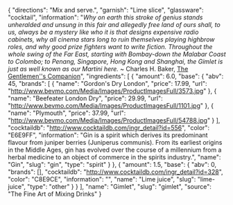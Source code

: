 {
    "directions": "Mix and serve.",
    "garnish": "Lime slice",
    "glassware": "cocktail",
    "information": "*Why on earth this stroke of genius stands unheralded and unsung in this fair and allegedly free land of ours shall, to us, always be a mystery like who it is that designs expensive radio cabinets, why all cinema stars long to ruin themselves playing highbrow roles, and why good prize fighters want to write fiction. Throughout the whole swing of the Far East, starting with Bombay-down the Malabar Coast to Colombo; to Penang, Singapore, Hong Kong and Shanghai, the Gimlet is just as well known as our Martini here.* ~ Charles H. Baker, [The Gentlemen''s Companion](http://www.amazon.com/gp/product/1614273960?ie=UTF8&camp=1789&creativeASIN=1614273960&linkCode=xm2&tag=barback-20)",
    "ingredients": [
        {
            "amount": 6.0,
            "base": {
                "abv": 45,
                "brands": [
                    {
                        "name": "Gordon's Dry London",
                        "price": 17.99,
                        "url": "http://www.bevmo.com/Media/Images/ProductImagesFull/3573.jpg"
                    },
                    {
                        "name": "Beefeater London Dry",
                        "price": 29.99,
                        "url": "http://www.bevmo.com/Media/Images/ProductImagesFull/1101.jpg"
                    },
                    {
                        "name": "Plymouth",
                        "price": 37.99,
                        "url": "http://www.bevmo.com/Media/Images/ProductImagesFull/54788.jpg"
                    }
                ],
                "cocktaildb": "http://www.cocktaildb.com/ingr_detail?id=556",
                "color": "E6E9FF",
                "information": "Gin is a spirit which derives its predominant flavour from juniper berries (Juniperus communis). From its earliest origins in the Middle Ages, gin has evolved over the course of a millennium from a herbal medicine to an object of commerce in the spirits industry.",
                "name": "Gin",
                "slug": "gin",
                "type": "spirit"
            }
        },
        {
            "amount": 1.5,
            "base": {
                "abv": 0,
                "brands": [],
                "cocktaildb": "http://www.cocktaildb.com/ingr_detail?id=328",
                "color": "C8E9CE",
                "information": "",
                "name": "Lime juice",
                "slug": "lime-juice",
                "type": "other"
            }
        }
    ],
    "name": "Gimlet",
    "slug": "gimlet",
    "source": "The Fine Art of Mixing Drinks"
}